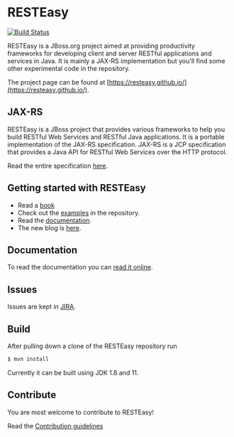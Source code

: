 # RESTEasy

[![Build Status](https://travis-ci.org/resteasy/Resteasy.svg?branch=master)](https://travis-ci.org/resteasy/Resteasy)

RESTEasy is a JBoss.org project aimed at providing productivity frameworks for developing client and server RESTful applications and services in Java.  It is mainly a JAX-RS implementation but you'll find some other experimental code in the repository.

The project page can be found at [https://resteasy.github.io/](https://resteasy.github.io/).

## JAX-RS

RESTEasy is a JBoss project that provides various frameworks to help you build RESTful Web Services and RESTful Java applications. It is a portable implementation of the JAX-RS specification. JAX-RS is a JCP specification that provides a Java API for RESTful Web Services over the HTTP protocol.

Read the entire specification [here](https://github.com/eclipse-ee4j/jaxrs-api).

## Getting started with RESTEasy

- Read a [book](https://resteasy.github.io/books.html)
- Check out the [examples](https://github.com/resteasy/resteasy-examples) in the repository.
- Read the [documentation](https://resteasy.github.io/docs).
- The new blog is [here](https://github.com/resteasy/resteasy-blog).

## Documentation

To read the documentation you can [read it online](https://resteasy.github.io/docs).

## Issues

Issues are kept in [JIRA](https://issues.jboss.org/browse/RESTEASY).

## Build

After pulling down a clone of the RESTEasy repository run

```bash
$ mvn install
```

Currently it can be built using JDK 1.8 and 11.

## Contribute

You are most welcome to contribute to RESTEasy!

Read the [Contribution guidelines](./CONTRIBUTING.md)
